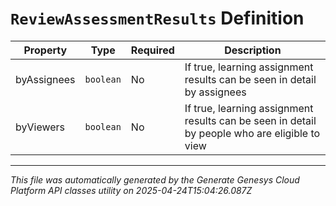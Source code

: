 # `ReviewAssessmentResults` Definition

| Property | Type | Required | Description |
|----------|------|----------|-------------|
| byAssignees | `boolean` | No | If true, learning assignment results can be seen in detail by assignees |
| byViewers | `boolean` | No | If true, learning assignment results can be seen in detail by people who are eligible to view |

---

*This file was automatically generated by the Generate Genesys Cloud Platform API classes utility on 2025-04-24T15:04:26.087Z*